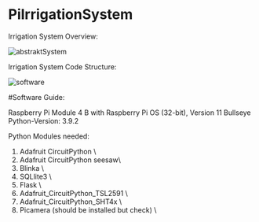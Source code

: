 # PiIrrigationSystem

Irrigation System Overview:

![abstraktSystem](https://github.com/Laceleaf/PiIrrigationSystem/assets/76946697/53d44395-61b7-42f7-ac38-ee0c78f6cbe9)

Irrigation System Code Structure:

![software](https://github.com/Laceleaf/PiIrrigationSystem/assets/76946697/3225db8a-47c4-420f-a126-79c661c2db2c)

#Software Guide: 

Raspberry Pi Module 4 B with Raspberry Pi OS (32-bit), Version 11 Bullseye 
Python-Version: 3.9.2 

Python Modules needed: 
1. Adafruit CircuitPython \
2. Adafruit CircuitPython seesaw\
3. Blinka \
4. SQLlite3 \
5. Flask \
6. Adafruit_CircuitPython_TSL2591 \
7. Adafruit_CircuitPython_SHT4x \
8. Picamera (should be installed but check) \



